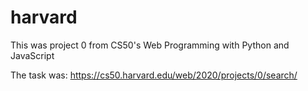 # harvard
This was project 0 from CS50's Web Programming with Python and JavaScript

The task was:
https://cs50.harvard.edu/web/2020/projects/0/search/
